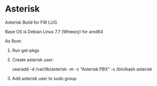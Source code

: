 # Asterisk
Asterisk Build for FW LUG

Base OS is Debian Linux 7.7 (Wheezy) for amd64

As Root:

1. Run get-pkgs

2. Create asterisk user: 

     useradd -d /var/lib/asterisk -m -c "Asterisk PBX" -s /bin/bash asterisk
	 
3. Add asterisk user to sudo group

